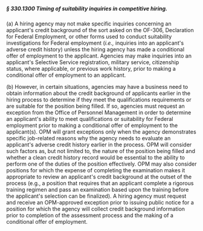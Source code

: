 ##### § 330.1300 Timing of suitability inquiries in competitive hiring. #####

(a) A hiring agency may not make specific inquiries concerning an applicant's credit background of the sort asked on the OF-306, Declaration for Federal Employment, or other forms used to conduct suitability investigations for Federal employment (*i.e.,* inquiries into an applicant's adverse credit history) unless the hiring agency has made a conditional offer of employment to the applicant. Agencies may make inquiries into an applicant's Selective Service registration, military service, citizenship status, where applicable, or previous work history, prior to making a conditional offer of employment to an applicant.

(b) However, in certain situations, agencies may have a business need to obtain information about the credit background of applicants earlier in the hiring process to determine if they meet the qualifications requirements or are suitable for the position being filled. If so, agencies must request an exception from the Office of Personnel Management in order to determine an applicant's ability to meet qualifications or suitability for Federal employment prior to making a conditional offer of employment to the applicant(s). OPM will grant exceptions only when the agency demonstrates specific job-related reasons why the agency needs to evaluate an applicant's adverse credit history earlier in the process. OPM will consider such factors as, but not limited to, the nature of the position being filled and whether a clean credit history record would be essential to the ability to perform one of the duties of the position effectively. OPM may also consider positions for which the expense of completing the examination makes it appropriate to review an applicant's credit background at the outset of the process (e.g., a position that requires that an applicant complete a rigorous training regimen and pass an examination based upon the training before the applicant's selection can be finalized). A hiring agency must request and receive an OPM-approved exception prior to issuing public notice for a position for which the agency will collect credit background information prior to completion of the assessment process and the making of a conditional offer of employment.